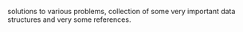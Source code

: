 solutions to various problems, collection of some very important data structures and very some references.
